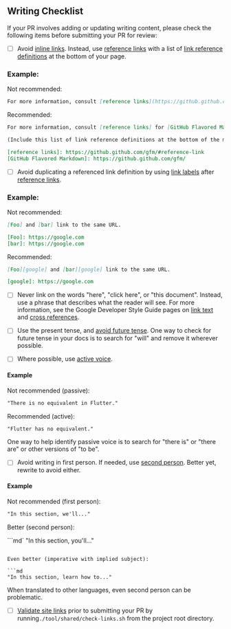 ## Writing Checklist

If your PR involves adding or updating writing content,
please check the following items before submitting your PR for review:

- [ ] Avoid [inline links]. Instead, use [reference links] with a list of [link reference definitions] at the bottom of your page.

### Example:

Not recommended:

```md
For more information, consult [reference links](https://github.github.com/gfm#reference-links) for [GitHub Flavored Markdown](https://github.github.com/gfm).

```

Recommended:

```md
For more information, consult [reference links] for [GitHub Flavored Markdown].

(Include this list of link reference definitions at the bottom of the markdown file)

[reference links]: https://github.github.com/gfm/#reference-link
[GitHub Flavored Markdown]: https://github.github.com/gfm/
```

- [ ] Avoid duplicating a referenced link definition by using
    [link labels] after [reference links].

### Example:

Not recommended:
```md
[Foo] and [bar] link to the same URL.

[Foo]: https://google.com
[bar]: https://google.com
```

Recommended:
```md
[Foo][google] and [bar][google] link to the same URL.

[google]: https://google.com
```

- [ ] Never link on the words "here", "click here", or "this document".
    Instead, use a phrase that describes what the reader will see.
    For more information, see the Google Developer Style Guide pages on
    [link text] and [cross references].

- [ ] Use the present tense, and [avoid future tense].
    One way to check for future tense in your docs
    is to search for "will" and remove it wherever possible.

- [ ] Where possible, use [active voice].

#### Example

Not recommended (passive):

```md
"There is no equivalent in Flutter."
```

Recommended (active):

```md
"Flutter has no equivalent."
```

One way to help identify passive voice
is to search for "there is" or "there are" or other versions of "to be".
- [ ] Avoid writing in first person.
    If needed, use [second person].
    Better yet, rewrite to avoid either.

#### Example

Not recommended (first person):

```md
"In this section, we'll..."
```

Better (second person):

```md`
"In this section, you'll..."
```

Even better (imperative with implied subject):

```md
"In this section, learn how to..."
```
When translated to other languages, even second person can be problematic.

- [ ] [Validate site links] prior to submitting your PR
    by running`./tool/shared/check-links.sh` from the project root directory.

[second person]: https://developers.google.com/style/person
[active voice]: https://developers.google.com/style/voice
[link text]: https://developers.google.com/style/link-text
[cross references]: https://developers.google.com/style/cross-references
[link labels]: https://github.github.com/gfm#link-label
[inline links]: https://github.github.com/gfm/#inline-link
[link reference definitions]: https://github.github.com/gfm/#link-reference-definition
[reference links]: https://github.github.com/gfm/#reference-link
[kramdown link definition]: https://kramdown.gettalong.org/syntax.html#link-definitions
[style guide page on links]: https://developers.google.com/style/link-text
[avoid future tense]: https://developers.google.com/style/tense
[Validate site links]: https://github.com/flutter/website/blob/master/README.md#developing